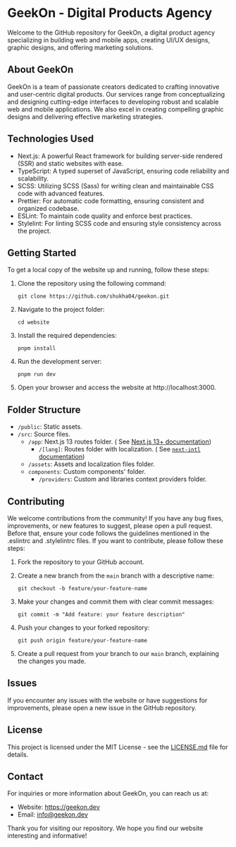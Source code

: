 # GeekOn - Digital Products Agency

Welcome to the GitHub repository for GeekOn, a digital product agency specializing in building web and mobile apps,
creating UI/UX designs, graphic designs, and offering marketing solutions.

## About GeekOn

GeekOn is a team of passionate creators dedicated to crafting innovative and user-centric digital products. Our services
range from conceptualizing and designing cutting-edge interfaces to developing robust and scalable web and mobile
applications. We also excel in creating compelling graphic designs and delivering effective marketing strategies.

## Technologies Used

- Next.js: A powerful React framework for building server-side rendered (SSR) and static websites with ease.
- TypeScript: A typed superset of JavaScript, ensuring code reliability and scalability.
- SCSS: Utilizing SCSS (Sass) for writing clean and maintainable CSS code with advanced features.
- Prettier: For automatic code formatting, ensuring consistent and organized codebase.
- ESLint: To maintain code quality and enforce best practices.
- Stylelint: For linting SCSS code and ensuring style consistency across the project.

## Getting Started

To get a local copy of the website up and running, follow these steps:

1. Clone the repository using the following command:
   ```
   git clone https://github.com/shukha04/geekon.git
   ```

2. Navigate to the project folder:
   ```
   cd website
   ```

3. Install the required dependencies:
   ```
   pnpm install
   ```

4. Run the development server:
   ```
   pnpm run dev
   ```

5. Open your browser and access the website at http://localhost:3000.

## Folder Structure

- `/public`: Static assets.
- `/src`: Source files.
	- `/app`: Next.js 13 routes folder. (
	  See [Next.js 13+ documentation](https://nextjs.org/docs/app/building-your-application/routing#the-app-router))
		- `/[lang]`: Routes folder with localization. (
		  See [`next-intl` documentation](https://next-intl-docs.vercel.app/docs/getting-started))
	- `/assets`: Assets and localization files folder.
	- `components`: Custom components' folder.
		- `/providers`: Custom and libraries context providers folder.

## Contributing

We welcome contributions from the community! If you have any bug fixes, improvements, or new features to suggest, please
open a pull request. Before that, ensure your code follows the guidelines mentioned in the .eslintrc and .stylelintrc
files. If you want to contribute, please follow these steps:

1. Fork the repository to your GitHub account.

2. Create a new branch from the `main` branch with a descriptive name:
   ```
   git checkout -b feature/your-feature-name
   ```

3. Make your changes and commit them with clear commit messages:
   ```
   git commit -m "Add feature: your feature description"
   ```

4. Push your changes to your forked repository:
   ```
   git push origin feature/your-feature-name
   ```

5. Create a pull request from your branch to our `main` branch, explaining the changes you made.

## Issues

If you encounter any issues with the website or have suggestions for improvements, please open a new issue in the GitHub
repository.

## License

This project is licensed under the MIT License - see the [LICENSE.md](LICENSE.md) file for details.

## Contact

For inquiries or more information about GeekOn, you can reach us at:

- Website: https://geekon.dev
- Email: [info@geekon.dev](mailto:info@geekon.dev)

Thank you for visiting our repository. We hope you find our website interesting and informative!
